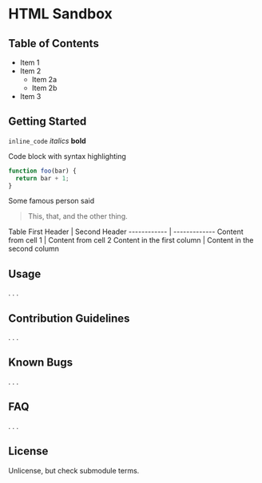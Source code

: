 # HTML Sandbox


## Table of Contents
* Item 1
* Item 2
  * Item 2a
  * Item 2b
* Item 3


## Getting Started

`inline_code`
_italics_
**bold**

Code block with syntax highlighting
```javascript
function foo(bar) {
  return bar + 1;
}
```

Some famous person said
> This, that, and the other thing.

Table
First Header | Second Header
------------ | -------------
Content from cell 1 | Content from cell 2
Content in the first column | Content in the second column


## Usage
. . .


## Contribution Guidelines
. . .


## Known Bugs
. . .


## FAQ
. . .


## License

Unlicense, but check submodule terms.
